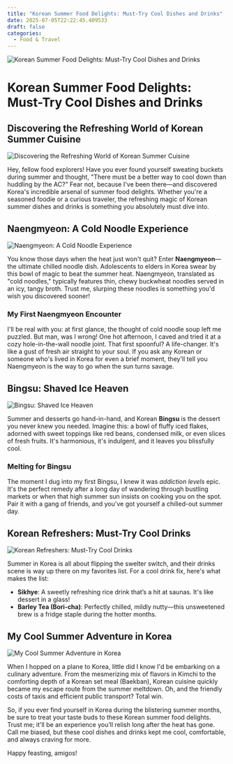 ```yaml
---
title: "Korean Summer Food Delights: Must-Try Cool Dishes and Drinks"
date: 2025-07-05T22:22:45.409533
draft: false
categories:
  - Food & Travel
---
```


![Korean Summer Food Delights: Must-Try Cool Dishes and Drinks](/images/2025-07-05-korean-summer-food-delights-musttry-cool-dishes-and-drinks.jpg)

# Korean Summer Food Delights: Must-Try Cool Dishes and Drinks

## Discovering the Refreshing World of Korean Summer Cuisine
![Discovering the Refreshing World of Korean Summer Cuisine](/images/2025-07-05-korean-summer-food-delights-musttry-cool-dishes-and-drinks-h2-1.jpg)


Hey, fellow food explorers! Have you ever found yourself sweating buckets during summer and thought, "There must be a better way to cool down than huddling by the AC?" Fear not, because I've been there—and discovered Korea's incredible arsenal of summer food delights. Whether you're a seasoned foodie or a curious traveler, the refreshing magic of Korean summer dishes and drinks is something you absolutely must dive into.

## Naengmyeon: A Cold Noodle Experience
![Naengmyeon: A Cold Noodle Experience](/images/2025-07-05-korean-summer-food-delights-musttry-cool-dishes-and-drinks-h2-2.jpg)


You know those days when the heat just won't quit? Enter **Naengmyeon**—the ultimate chilled noodle dish. Adolescents to elders in Korea swear by this bowl of magic to beat the summer heat. Naengmyeon, translated as "cold noodles," typically features thin, chewy buckwheat noodles served in an icy, tangy broth. Trust me, slurping these noodles is something you'd wish you discovered sooner!

### My First Naengmyeon Encounter

I'll be real with you: at first glance, the thought of cold noodle soup left me puzzled. But man, was I wrong! One hot afternoon, I caved and tried it at a cozy hole-in-the-wall noodle joint. That first spoonful? A life-changer. It's like a gust of fresh air straight to your soul. If you ask any Korean or someone who's lived in Korea for even a brief moment, they'll tell you Naengmyeon is the way to go when the sun turns savage.

## Bingsu: Shaved Ice Heaven
![Bingsu: Shaved Ice Heaven](/images/2025-07-05-korean-summer-food-delights-musttry-cool-dishes-and-drinks-h2-3.jpg)


Summer and desserts go hand-in-hand, and Korean **Bingsu** is the dessert you never knew you needed. Imagine this: a bowl of fluffy iced flakes, adorned with sweet toppings like red beans, condensed milk, or even slices of fresh fruits. It's harmonious, it's indulgent, and it leaves you blissfully cool.

### Melting for Bingsu

The moment I dug into my first Bingsu, I knew it was *addiction levels* epic. It's the perfect remedy after a long day of wandering through bustling markets or when that high summer sun insists on cooking you on the spot. Pair it with a gang of friends, and you've got yourself a chilled-out summer day.

## Korean Refreshers: Must-Try Cool Drinks
![Korean Refreshers: Must-Try Cool Drinks](/images/2025-07-05-korean-summer-food-delights-musttry-cool-dishes-and-drinks-h2-4.jpg)


Summer in Korea is all about flipping the swelter switch, and their drinks scene is way up there on my favorites list. For a cool drink fix, here's what makes the list:

- **Sikhye**: A sweetly refreshing rice drink that’s a hit at saunas. It's like dessert in a glass!
- **Barley Tea (Bori-cha)**: Perfectly chilled, mildly nutty—this unsweetened brew is a fridge staple during the hotter months.

## My Cool Summer Adventure in Korea
![My Cool Summer Adventure in Korea](/images/2025-07-05-korean-summer-food-delights-musttry-cool-dishes-and-drinks-h2-5.jpg)


When I hopped on a plane to Korea, little did I know I'd be embarking on a culinary adventure. From the mesmerizing mix of flavors in Kimchi to the comforting depth of a Korean set meal (Baekban), Korean cuisine quickly became my escape route from the summer meltdown. Oh, and the friendly costs of taxis and efficient public transport? Total win.

So, if you ever find yourself in Korea during the blistering summer months, be sure to treat your taste buds to these Korean summer food delights. Trust me; it'll be an experience you’ll relish long after the heat has gone. Call me biased, but these cool dishes and drinks kept me cool, comfortable, and always craving for more.

Happy feasting, amigos!
